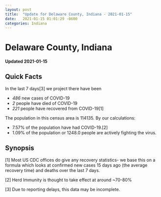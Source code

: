 ```yaml
---
layout: post
title:  "Update for Delaware County, Indiana - 2021-01-15"
date:   2021-01-15 01:01:29 -0600
categories: Indiana
---
```


# Delaware County, Indiana
#### Updated 2021-01-15

## Quick Facts

In the last 7 days[3] we project there have been
- *486* new cases of COVID-19
- *2* people have died of COVID-19
- *221* people have recovered from COVID-19[1]

The population in this census area is 114135. By our calculations:
- 7.57% of the population have had COVID-19.[2]
- 1.09% of the population or 1248.0 people are actively fighting the virus.

## Synopsis




[1] Most US CDC offices do give any recovery statistics- we base this on a formula which looks at confirmed new cases
15 days ago (the average recovery time) and deaths over the last 7 days.

[2] Herd Immunity is thought to take effect at around ~70-80%

[3] Due to reporting delays, this data may be incomplete.
 
    